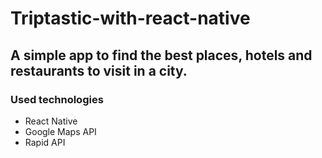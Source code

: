 # Triptastic-with-react-native

## A simple app to find the best places, hotels and restaurants to visit in a city.

### Used technologies
- React Native
- Google Maps API
- Rapid API


